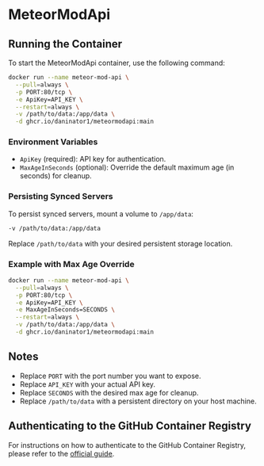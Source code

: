 # MeteorModApi

## Running the Container

To start the MeteorModApi container, use the following command:

```sh
docker run --name meteor-mod-api \
  --pull=always \
  -p PORT:80/tcp \
  -e ApiKey=API_KEY \
  --restart=always \
  -v /path/to/data:/app/data \
  -d ghcr.io/daninator1/meteormodapi:main
```

### Environment Variables
- `ApiKey` (required): API key for authentication.
- `MaxAgeInSeconds` (optional): Override the default maximum age (in seconds) for cleanup.

### Persisting Synced Servers
To persist synced servers, mount a volume to `/app/data`:

```sh
-v /path/to/data:/app/data
```
Replace `/path/to/data` with your desired persistent storage location.

### Example with Max Age Override
```sh
docker run --name meteor-mod-api \
  --pull=always \
  -p PORT:80/tcp \
  -e ApiKey=API_KEY \
  -e MaxAgeInSeconds=SECONDS \
  --restart=always \
  -v /path/to/data:/app/data \
  -d ghcr.io/daninator1/meteormodapi:main
```

## Notes
- Replace `PORT` with the port number you want to expose.
- Replace `API_KEY` with your actual API key.
- Replace `SECONDS` with the desired max age for cleanup.
- Replace `/path/to/data` with a persistent directory on your host machine.

## Authenticating to the GitHub Container Registry

For instructions on how to authenticate to the GitHub Container Registry, please refer to the [official guide](https://docs.github.com/en/packages/working-with-a-github-packages-registry/working-with-the-container-registry#authenticating-to-the-container-registry).